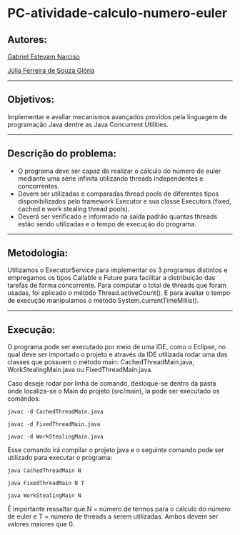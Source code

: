 # PC-atividade-calculo-numero-euler

## Autores:
[Gabriel Estevam Narciso](https://github.com/genarciso)

[Júlia Ferreira de Souza Glória](https://github.com/juliafsg)
___
## Objetivos:
Implementar e avaliar mecanismos avançados providos pela linguagem de programação Java dentre as Java Concurrent Utilities.

___
## Descrição do problema:
* O programa deve ser capaz de realizar o cálculo do número de euler mediante uma série infinita utilizando threads independentes e concorrentes. 
* Devem ser utilizadas e comparadas thread pools de diferentes tipos disponibilizados pelo framework Executor e sua classe Executors.(fixed, cached e work stealing thread pools).
* Deverá ser verificado e informado na saída padrão quantas threads estão sendo utilizadas e o tempo de execução do programa.

___
## Metodologia:
Utilizamos o ExecutorService para implementar os 3 programas distintos e empregamos os tipos Callable e Future para facilitar a distribuição das tarefas de forma concorrente. Para computar o total de threads que foram usadas, foi aplicado o método Thread.activeCount(). E para avaliar o tempo de execução manipulamos o método System.currentTimeMillis().

___
## Execução:
O programa pode ser executado por meio de uma IDE, como o Eclipse, no qual deve ser importado o projeto e através da IDE utilizada rodar uma das classes que possuem o método main: CachedThreadMain.java, WorkStealingMain.java ou FixedThreadMain.java.

Caso deseje rodar por linha de comando, desloque-se dentro da pasta onde localiza-se o Main do projeto (src/main), la pode ser executado os comandos: 

``javac -d CachedThreadMain.java``
 
``javac -d FixedThreadMain.java ``

``javac -d WorkStealingMain.java``

Esse comando irá compilar o projeto java e o seguinte comando pode ser utilizado para executar o programa:

``java CachedThreadMain N``

``java FixedThreadMain N T``

``java WorkStealingMain N``

É importante ressaltar que N = número de termos para o cálculo do número de euler e T = número de threads a serem utilizadas. Ambos devem ser valores maiores que 0.


